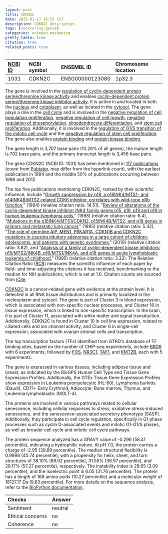 ```yaml
---
layout: post
title: CDKN2C
date: 2025-01-17 16:55 CST
description: CDKN2C description
tags: [cooccuring-genes]
categories: unknown-mechanism
pretty_table: true
citation: true
related_posts: true
---
```




| [NCBI ID](https://www.ncbi.nlm.nih.gov/gene/1031) | NCBI symbol | ENSEMBL ID | Chromosome location |
| :-------- | :------- | :-------- | :------- |
| 1031  | CDKN2C | ENSG00000123080 | 1p32.3 |



The gene is involved in the [regulation of cyclin-dependent protein serine/threonine kinase activity](https://amigo.geneontology.org/amigo/term/GO:0000079) and enables [cyclin-dependent protein serine/threonine kinase inhibitor activity](https://amigo.geneontology.org/amigo/term/GO:0004861). It is active in and located in both the [nucleus](https://amigo.geneontology.org/amigo/term/GO:0005634) and [cytoplasm](https://amigo.geneontology.org/amigo/term/GO:0005737), as well as located in the [cytosol](https://amigo.geneontology.org/amigo/term/GO:0005829). The gene plays a role in the [cell cycle](https://amigo.geneontology.org/amigo/term/GO:0007049) and is involved in the [negative regulation of cell population proliferation](https://amigo.geneontology.org/amigo/term/GO:0008285), [negative regulation of cell growth](https://amigo.geneontology.org/amigo/term/GO:0030308), [negative regulation of phosphorylation](https://amigo.geneontology.org/amigo/term/GO:0042326), [oligodendrocyte differentiation](https://amigo.geneontology.org/amigo/term/GO:0048709), and [stem cell proliferation](https://amigo.geneontology.org/amigo/term/GO:0072089). Additionally, it is involved in the [regulation of G1/S transition of the mitotic cell cycle](https://amigo.geneontology.org/amigo/term/GO:2000045) and the [negative regulation of stem cell proliferation](https://amigo.geneontology.org/amigo/term/GO:2000647). The gene also enables [protein binding](https://amigo.geneontology.org/amigo/term/GO:0005515) and [protein kinase binding](https://amigo.geneontology.org/amigo/term/GO:0019901).


The gene length is 3,707 base pairs (10.29% of all genes), the mature length is 702 base pairs, and the primary transcript length is 3,456 base pairs.


The gene CDKN2C (NCBI ID: 1031) has been mentioned in [117 publications](https://pubmed.ncbi.nlm.nih.gov/?term=%22CDKN2C%22) (count from [Pubtator](https://academic.oup.com/nar/article/47/W1/W587/5494727), may differ from the hyperlink count), with the earliest publication in 1994 and the middle 50% of publications occurring between 1998 and 2012.


The top five publications mentioning CDKN2C, ranked by their scientific influence, include "[Growth suppression by p18, a p16INK4/MTS1- and p14INK4B/MTS2-related CDK6 inhibitor, correlates with wild-type pRb function.](https://pubmed.ncbi.nlm.nih.gov/8001816)" (1994) (relative citation ratio: 14.51), "[Review of alterations of the cyclin-dependent kinase inhibitor INK4 family genes p15, p16, p18 and p19 in human leukemia-lymphoma cells.](https://pubmed.ncbi.nlm.nih.gov/9639410)" (1998) (relative citation ratio: 6.4), "[Mutations in the p16INK4/MTS1/CDKN2, p15INK4B/MTS2, and p18 genes in primary and metastatic lung cancer.](https://pubmed.ncbi.nlm.nih.gov/7882351)" (1995) (relative citation ratio: 5.42), "[The role of germline AIP, MEN1, PRKAR1A, CDKN1B and CDKN2C mutations in causing pituitary adenomas in a large cohort of children, adolescents, and patients with genetic syndromes.](https://pubmed.ncbi.nlm.nih.gov/20507346)" (2010) (relative citation ratio: 3.82), and "[Analysis of a family of cyclin-dependent kinase inhibitors: p15/MTS2/INK4B, p16/MTS1/INK4A, and p18 genes in acute lymphoblastic leukemia of childhood.](https://pubmed.ncbi.nlm.nih.gov/7606004)" (1995) (relative citation ratio: 3.32). The Relative Citation Ratio ([RCR](https://journals.plos.org/plosbiology/article?id=10.1371/journal.pbio.1002541)) measures the scientific influence of each paper by field- and time-adjusting the citations it has received, benchmarking to the median for NIH publications, which is set at 1.0. Citation counts are sourced from [iCite](https://icite.od.nih.gov).


[CDKN2C](https://www.proteinatlas.org/ENSG00000123080-CDKN2C) is a cancer-related gene with evidence at the protein level. It is detected in all RNA tissue distributions and is primarily localized in the nucleoplasm and cytosol. The gene is part of Cluster 3 in blood expression, which is associated with non-specific nuclear processes, and Cluster 16 in tissue expression, which is linked to non-specific transcription. In the brain, it is part of Cluster 11, associated with white matter and signal transduction. Additionally, CDKN2C is found in Cluster 10 in cell line expression, related to ciliated cells and ion channel activity, and Cluster 6 in single-cell expression, associated with ovarian stromal cells and transcription.


The top transcription factors (TFs) identified from GTRD's database of TF binding sites, based on the number of CHIP-seq experiments, include [BRD9](https://www.ncbi.nlm.nih.gov/gene/65980) with 6 experiments, followed by [FOS](https://www.ncbi.nlm.nih.gov/gene/2353), [NR3C1](https://www.ncbi.nlm.nih.gov/gene/2908), [TAF1](https://www.ncbi.nlm.nih.gov/gene/6872), and [KMT2B](https://www.ncbi.nlm.nih.gov/gene/9757), each with 5 experiments.





The gene is expressed in various tissues, including adipose tissue and breast, as indicated by the BioGPS Human Cell Type and Tissue Gene Expression Profiles. Additionally, the GTEx Tissue Gene Expression Profiles show expression in Leukemia promyelocytic (HL-60), Lymphoma burkitts (Daudi), CD71+ Early Erythroid, Adipocyte, Bone marrow, Thymus, and Leukemia lymphoblastic (MOLT-4).


The proteins are involved in various pathways related to cellular senescence, including cellular responses to stress, oxidative stress-induced senescence, and the senescence-associated secretory phenotype (SASP). Additionally, they participate in cell cycle regulation, specifically in G1 phase processes such as cyclin D-associated events and mitotic G1-G1/S phases, as well as broader cell cycle and mitotic cell cycle pathways.



The protein sequence analyzed has a GRAVY value of -0.296 (58.41 percentile), indicating a hydrophilic nature. At pH 7.0, the protein carries a charge of -2.95 (39.89 percentile). The median structural flexibility is 0.9998 (40.74 percentile), with a propensity for helix, sheet, and turn structures of 38.10% (89.02 percentile), 31.55% (36.97 percentile), and 29.17% (57.27 percentile), respectively. The instability index is 28.65 (3.09 percentile), and the isoelectric point is 6.05 (31.76 percentile). The protein has a length of 168 amino acids (10.27 percentile) and a molecular weight of 18127.17 Da (9.63 percentile). For more details on the sequence analysis, refer to the [BioPython documentation](https://biopython.org/docs/1.75/api/Bio.SeqUtils.ProtParam.html).





| Checks    | Answer |
| :-------- | :------- |
| Sentiment  | neutral   |
| Ethical concerns | no     |
| Coherence    | no    |